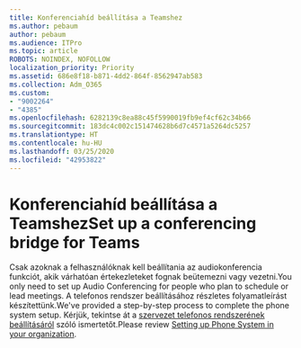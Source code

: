 ```yaml
---
title: Konferenciahíd beállítása a Teamshez
ms.author: pebaum
author: pebaum
ms.audience: ITPro
ms.topic: article
ROBOTS: NOINDEX, NOFOLLOW
localization_priority: Priority
ms.assetid: 686e8f18-b871-4dd2-864f-8562947ab583
ms.collection: Adm_O365
ms.custom:
- "9002264"
- "4385"
ms.openlocfilehash: 6282139c8ea88c45f5990019fb9ef4cf62c34b66
ms.sourcegitcommit: 183dc4c002c151474628b6d7c4571a5264dc5257
ms.translationtype: HT
ms.contentlocale: hu-HU
ms.lasthandoff: 03/25/2020
ms.locfileid: "42953822"
---
```

# <a name="set-up-a-conferencing-bridge-for-teams"></a><span data-ttu-id="d2fad-102">Konferenciahíd beállítása a Teamshez</span><span class="sxs-lookup"><span data-stu-id="d2fad-102">Set up a conferencing bridge for Teams</span></span>

<span data-ttu-id="d2fad-103">Csak azoknak a felhasználóknak kell beállítania az audiokonferencia funkciót, akik várhatóan értekezleteket fognak beütemezni vagy vezetni.</span><span class="sxs-lookup"><span data-stu-id="d2fad-103">You only need to set up Audio Conferencing for people who plan to schedule or lead meetings.</span></span> <span data-ttu-id="d2fad-104">A telefonos rendszer beállításához részletes folyamatleírást készítettünk.</span><span class="sxs-lookup"><span data-stu-id="d2fad-104">We've provided a step-by-step process to complete the phone system setup.</span></span> <span data-ttu-id="d2fad-105">Kérjük, tekintse át a [szervezet telefonos rendszerének beállításáról](https://docs.microsoft.com/MicrosoftTeams/phone-number-calling-plans/port-order-overview) szóló ismertetőt.</span><span class="sxs-lookup"><span data-stu-id="d2fad-105">Please review [Setting up Phone System in your organization](https://docs.microsoft.com/MicrosoftTeams/phone-number-calling-plans/port-order-overview).</span></span>
